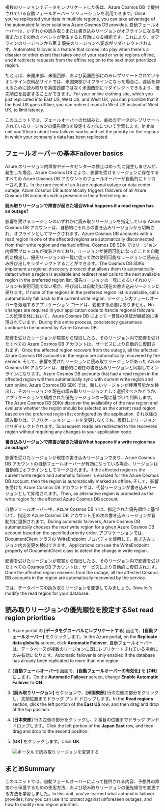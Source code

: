 <span data-ttu-id="c683e-101">複数のリージョンでデータをレプリケートした後は、Azure Cosmos DB で提供されている自動フェールオーバー ソリューションを利用できます。</span><span class="sxs-lookup"><span data-stu-id="c683e-101">Once you've replicated your data in multiple regions, you can take advantage of the automated failover solutions Azure Cosmos DB provides.</span></span> <span data-ttu-id="c683e-102">自動フェールオーバーは、いずれかの読み取りまたは書き込みリージョンがオフラインになる障害またはその他のイベントが発生すると有効になる機能です。これにより、オフラインのリージョンから第 2 優先のリージョンへ要求がリダイレクトされます。</span><span class="sxs-lookup"><span data-stu-id="c683e-102">Automated failover is a feature that comes into play when there's a disaster or other event that takes one of your read or write regions offline, and it redirects requests from the offline region to the next most prioritized region.</span></span> 

<span data-ttu-id="c683e-103">たとえば、米国東部、米国西部、および英国西部にのみレプリケートされているオンライン衣料品サイトでは、米国東部がオフラインになった場合に、遅延を抑えるために読み取りを英国西部ではなく米国西部にリダイレクトできるよう、優先順位を設定することができます。</span><span class="sxs-lookup"><span data-stu-id="c683e-103">For your online clothing site, which you just replicated into East US, West US, and West UK, you can prioritize that if the East US goes offline, you can redirect reads to West US instead of West UK, to limit latency.</span></span> 

<span data-ttu-id="c683e-104">このユニットでは、フェールオーバーの仕組みと、会社のデータがレプリケートされているリージョンの優先順位を設定する方法について学習します。</span><span class="sxs-lookup"><span data-stu-id="c683e-104">In this unit you'll learn about how failover works and set the priority for the regions in which your company's data has been replicated.</span></span>

## <a name="failover-basics"></a><span data-ttu-id="c683e-105">フェールオーバーの基本</span><span class="sxs-lookup"><span data-stu-id="c683e-105">Failover basics</span></span>

<span data-ttu-id="c683e-106">Azure のリージョン内障害やデータセンターの停止はめったに発生しませんが、発生した場合、Azure Cosmos DB により、影響を受けるリージョンに存在するすべての Azure Cosmos DB アカウントのフェールオーバーが自動的にトリガーされます。</span><span class="sxs-lookup"><span data-stu-id="c683e-106">In the rare event of an Azure regional outage or data center outage, Azure Cosmos DB automatically triggers failovers of all Azure Cosmos DB accounts with a presence in the affected region.</span></span>

<span data-ttu-id="c683e-107">**読み取りリージョンで障害が起きた場合**</span><span class="sxs-lookup"><span data-stu-id="c683e-107">**What happens if a read region has an outage?**</span></span>

<span data-ttu-id="c683e-108">影響を受けるリージョンのいずれかに読み取りリージョンを指定している Azure Cosmos DB アカウントは、自動的にそれらの書き込みリージョンから切断され、オフラインとしてマークされます。</span><span class="sxs-lookup"><span data-stu-id="c683e-108">Azure Cosmos DB accounts with a read region in one of the affected regions are automatically disconnected from their write region and marked offline.</span></span> <span data-ttu-id="c683e-109">Cosmos DB SDK ではリージョン内探索プロトコルが実装されており、リージョンが使用可能になったことを自動的に検出し、優先リージョンの一覧に従って次の使用可能なリージョンに読み込み呼び出しをリダイレクトすることができます。</span><span class="sxs-lookup"><span data-stu-id="c683e-109">The Cosmos DB SDKs implement a regional discovery protocol that allows them to automatically detect when a region is available and redirect read calls to the next available region in the preferred region list.</span></span> <span data-ttu-id="c683e-110">優先リージョンの一覧にあるいずれのリージョンも使用可能でない場合、呼び出しは自動的に現在の書き込みリージョンに戻ります。</span><span class="sxs-lookup"><span data-stu-id="c683e-110">If none of the regions in the preferred region list is available, calls automatically fall back to the current write region.</span></span> <span data-ttu-id="c683e-111">リージョン内フェールオーバーを処理するアプリケーション コードは、変更する必要はありません。</span><span class="sxs-lookup"><span data-stu-id="c683e-111">No changes are required in your application code to handle regional failovers.</span></span> <span data-ttu-id="c683e-112">この処理全体において、Azure Cosmos DB によって一貫性の保証が継続的に実現されています。</span><span class="sxs-lookup"><span data-stu-id="c683e-112">During this entire process, consistency guarantees continue to be honored by Azure Cosmos DB.</span></span>

<span data-ttu-id="c683e-113">影響を受けたリージョンが障害から復旧したら、そのリージョン内で影響を受けたすべての Azure Cosmos DB アカウントは、サービスにより自動的に復旧されます。</span><span class="sxs-lookup"><span data-stu-id="c683e-113">Once the affected region recovers from the outage, all the affected Azure Cosmos DB accounts in the region are automatically recovered by the service.</span></span> <span data-ttu-id="c683e-114">そして、影響を受けたリージョンに読み取りリージョンがあった Azure Cosmos DB アカウントは、自動的に現在の書き込みリージョンと同期してオンラインになります。</span><span class="sxs-lookup"><span data-stu-id="c683e-114">Azure Cosmos DB accounts that had a read region in the affected region will then automatically sync with current write region and turn online.</span></span> <span data-ttu-id="c683e-115">Azure Cosmos DB SDK では、新しいリージョンが使用可能かを検出し、そのリージョンを現在の読み取りリージョンとして選択すべきかどうか、アプリケーションで構成された優先リージョンの一覧に基づいて判断します。</span><span class="sxs-lookup"><span data-stu-id="c683e-115">The Azure Cosmos DB SDKs discover the availability of the new region and evaluate whether the region should be selected as the current read region based on the preferred region list configured by the application.</span></span> <span data-ttu-id="c683e-116">それ以降の読み取りは、アプリケーション コードを変更しなくても、復旧したリージョンにリダイレクトされます。</span><span class="sxs-lookup"><span data-stu-id="c683e-116">Subsequent reads are redirected to the recovered region without requiring any changes to your application code.</span></span>

<span data-ttu-id="c683e-117">**書き込みリージョンで障害が起きた場合**</span><span class="sxs-lookup"><span data-stu-id="c683e-117">**What happens if a write region has an outage?**</span></span>

<span data-ttu-id="c683e-118">影響を受けたリージョンが現在の書き込みリージョンであり、Azure Cosmos DB アカウントの自動フェールオーバーが有効になっている場合、リージョンは自動的にオフラインとしてマークされます。</span><span class="sxs-lookup"><span data-stu-id="c683e-118">If the affected region is the current write region and automatic failover is enabled for the Azure Cosmos DB account, then the region is automatically marked as offline.</span></span> <span data-ttu-id="c683e-119">そして、影響を受けた Azure Cosmos DB アカウントでは、代替リージョンが書き込みリージョンとして昇格されます。</span><span class="sxs-lookup"><span data-stu-id="c683e-119">Then, an alternative region is promoted as the write region for the affected Azure Cosmos DB account.</span></span>

<span data-ttu-id="c683e-120">自動フェールオーバー中、Azure Cosmos DB では、指定された優先順位に基づいて、指定の Azure Cosmos DB アカウント用の次の書き込みリージョンが自動的に選択されます。</span><span class="sxs-lookup"><span data-stu-id="c683e-120">During automatic failovers, Azure Cosmos DB automatically chooses the next write region for a given Azure Cosmos DB account based on the specified priority order.</span></span> <span data-ttu-id="c683e-121">アプリケーションでは、DocumentClient クラスの WriteEndpoint プロパティを使用して、書き込みリージョン内の変更を検出できます。</span><span class="sxs-lookup"><span data-stu-id="c683e-121">Applications can use the WriteEndpoint property of DocumentClient class to detect the change in write region.</span></span>

<span data-ttu-id="c683e-122">影響を受けたリージョンが障害から復旧したら、そのリージョン内で影響を受けたすべての Cosmos DB アカウントは、サービスにより自動的に復旧されます。</span><span class="sxs-lookup"><span data-stu-id="c683e-122">Once the affected region recovers from the outage, all the affected Cosmos DB accounts in the region are automatically recovered by the service.</span></span>

<span data-ttu-id="c683e-123">では、データベースの読み取りリージョンを変更してみましょう。</span><span class="sxs-lookup"><span data-stu-id="c683e-123">Now let's modify the read region for your database.</span></span>

## <a name="set-read-region-priorities"></a><span data-ttu-id="c683e-124">読み取りリージョンの優先順位を設定する</span><span class="sxs-lookup"><span data-stu-id="c683e-124">Set read region priorities</span></span>

1. <span data-ttu-id="c683e-125">Azure portal の **[データをグローバルにレプリケートする]** 画面で、**[自動フェールオーバー]** をクリックします。</span><span class="sxs-lookup"><span data-stu-id="c683e-125">In the Azure portal, on the **Replicate data globally** screen, click **Automatic Failover**.</span></span> <span data-ttu-id="c683e-126">自動フェールオーバーは、データベースが複数のリージョンに既にレプリケートされている場合にのみ有効になります。</span><span class="sxs-lookup"><span data-stu-id="c683e-126">Automatic failover is only enabled if the database has already been replicated to more than one region.</span></span>
2. <span data-ttu-id="c683e-127">**[自動フェールオーバー]** 画面で、**[自動フェールオーバーの有効化]** を **[ON]** にします。</span><span class="sxs-lookup"><span data-stu-id="c683e-127">On the **Automatic Failover** screen, change **Enable Automatic Failover** to **ON**.</span></span>
3. <span data-ttu-id="c683e-128">**[読み取りリージョン]** セクションで、**[米国東部]** 行の左側の部分をクリックし、先頭位置までドラッグ アンド ドロップします。</span><span class="sxs-lookup"><span data-stu-id="c683e-128">In the **Read regions** section, click the left portion of the **East US** row, and then drag and drop at the top position.</span></span>
4. <span data-ttu-id="c683e-129">**[日本東部]** 行の左側の部分をクリックし、2 番目の位置までドラッグ アンド ドロップします。</span><span class="sxs-lookup"><span data-stu-id="c683e-129">Click the left portion of the **Japan East** row, and then drag and drop to the second position.</span></span>
5. <span data-ttu-id="c683e-130">**[OK]** をクリックします。</span><span class="sxs-lookup"><span data-stu-id="c683e-130">Click **OK**.</span></span>

    ![ポータルで読み取りリージョンを変更する](../media/4-change-priorities/change-read-priorities.gif)

## <a name="summary"></a><span data-ttu-id="c683e-132">まとめ</span><span class="sxs-lookup"><span data-stu-id="c683e-132">Summary</span></span>

<span data-ttu-id="c683e-133">このユニットでは、自動フェールオーバーによって提供される内容、予想外の障害から保護するための使用方法、および読み取りリージョンの優先順位を変更する方法を学習しました。</span><span class="sxs-lookup"><span data-stu-id="c683e-133">In this unit, you've learned what automatic failover provides, how you can use it to protect against unforeseen outages, and how to modify read region priorities.</span></span>